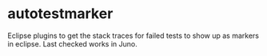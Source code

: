 # autotestmarker
Eclipse plugins to get the stack traces for failed tests to show up as markers in eclipse. 
Last checked works in Juno.

